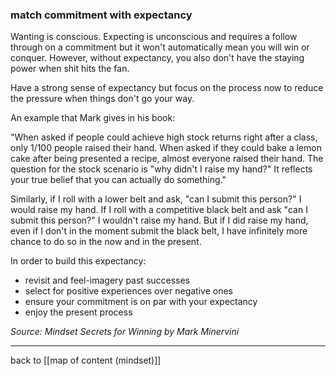 ### match commitment with expectancy

Wanting is conscious. Expecting is unconscious and requires a follow through on a commitment but it won't automatically mean you will win or conquer. However, without expectancy, you also don't have the staying power when shit hits the fan.

Have a strong sense of expectancy but focus on the process now to reduce the pressure when things don't go your way. 

An example that Mark gives in his book: 

"When asked if people could achieve high stock returns right after a class, only 1/100 people raised their hand. When asked if they could bake a lemon cake after being presented a recipe, almost everyone raised their hand. The question for the stock scenario is "why didn't I raise my hand?" It reflects your true belief that you can actually do something."

Similarly, if I roll with a lower belt and ask, "can I submit this person?" I would raise my hand. If I roll with a competitive black belt and ask "can I submit this person?" I wouldn't raise my hand. But if I did raise my hand, even if I don't in the moment submit the black belt, I have infinitely more chance to do so in the now and in the present. 

In order to build this expectancy:

* revisit and feel-imagery past successes
* select for positive experiences over negative ones
* ensure your commitment is on par with your expectancy
* enjoy the present process

*Source: Mindset Secrets for Winning by Mark Minervini*

---

back to [[map of content (mindset)]]



